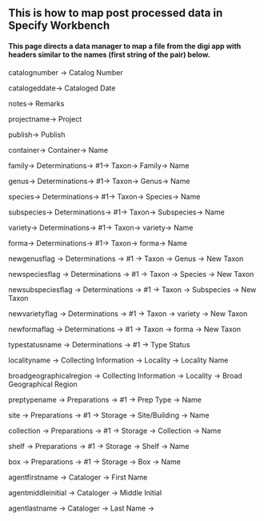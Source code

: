 ## This is how to map post processed data in Specify Workbench 
#### This page directs a data manager to map a file from the digi app with headers similar to the names (first string of the pair) below.
catalognumber ->
Catalog Number

catalogeddate->
Cataloged Date

notes->
Remarks


projectname->
Project


publish->
Publish


container->
Container->
Name


family->
Determinations->
#1->
Taxon->
Family->
Name


genus->
Determinations->
#1->
Taxon->
Genus->
Name


species->
Determinations->
#1->
Taxon->
Species->
Name


subspecies->
Determinations->
#1->
Taxon->
Subspecies->
Name


variety->
Determinations->
#1->
Taxon->
variety->
Name


forma->
Determinations->
#1->
Taxon->
forma->
Name

newgenusflag ->
Determinations ->
#1 ->
Taxon ->
Genus ->
New Taxon 
 
newspeciesflag ->
Determinations ->
#1 ->
Taxon ->
Species ->
New Taxon 
 
newsubspeciesflag ->
Determinations ->
#1 ->
Taxon ->
Subspecies ->
New Taxon 
 
newvarietyflag ->
Determinations ->
#1 ->
Taxon ->
variety ->
New Taxon 
 
newformaflag ->
Determinations ->
#1 ->
Taxon ->
forma ->
New Taxon

typestatusname ->
Determinations ->
#1 ->
Type Status 
 
localityname ->
Collecting Information ->
Locality ->
Locality Name 
 
broadgeographicalregion ->
Collecting Information ->
Locality ->
Broad Geographical Region 
 
preptypename ->
Preparations ->
#1 ->
Prep Type ->
Name 
 
site ->
Preparations ->
#1 ->
Storage ->
Site/Building ->
Name 
 
collection ->
Preparations ->
#1 ->
Storage ->
Collection ->
Name 

shelf ->
Preparations ->
#1 ->
Storage ->
Shelf ->
Name 
 
box ->
Preparations ->
#1 ->
Storage ->
Box ->
Name 
 
agentfirstname ->
Cataloger ->
First Name 
 
agentmiddleinitial ->
Cataloger ->
Middle Initial 
 
agentlastname ->
Cataloger ->
Last Name ->
 

